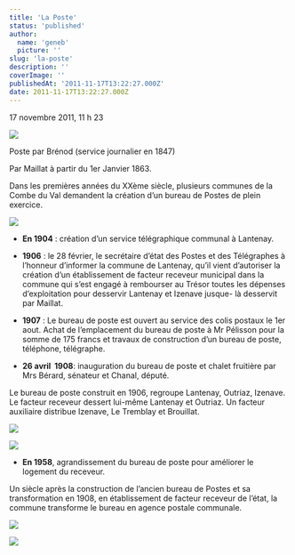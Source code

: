 ```yaml
---
title: 'La Poste'
status: 'published'
author:
  name: 'geneb'
  picture: ''
slug: 'la-poste'
description: ''
coverImage: ''
publishedAt: '2011-11-17T13:22:27.000Z'
date: 2011-11-17T13:22:27.000Z
---
```


17 novembre 2011, 11 h 23

![](/img/beguelins/Windows-Live-Writer/c4cdab4a26ea_1478B/clip_image002_2.jpg)

Poste par Brénod (service journalier en 1847)

Par Maillat à partir du 1er Janvier 1863.

Dans les premières années du XXème siècle, plusieurs communes de la Combe du Val demandent la création d’un bureau de Postes de plein exercice.

![](/img/beguelins/Windows-Live-Writer/c4cdab4a26ea_1478B/clip_image004_2.jpg)

- **En 1904** : création d’un service télégraphique communal à Lantenay.

- **1906** : le 28 février, le secrétaire d’état des Postes et des Télégraphes à l’honneur d’informer la commune de Lantenay, qu’il vient d’autoriser la création d’un établissement de facteur receveur municipal dans la commune qui s’est engagé à rembourser au Trésor toutes les dépenses d’exploitation pour desservir Lantenay et Izenave jusque- là desservit par Maillat.

- **1907** : Le bureau de poste est ouvert au service des colis postaux le 1er aout. Achat de l’emplacement du bureau de poste à Mr Pélisson pour la somme de 175 francs et travaux de construction d’un bureau de poste, téléphone, télégraphe.

- **26 avril  1908**: inauguration du bureau de poste et chalet fruitière par Mrs Bérard, sénateur et Chanal, député.

Le bureau de poste construit en 1906, regroupe Lantenay, Outriaz, Izenave. Le facteur receveur dessert lui-même Lantenay et Outriaz. Un facteur auxiliaire distribue Izenave, Le Tremblay et Brouillat.

![](/img/beguelins/Windows-Live-Writer/c4cdab4a26ea_1478B/clip_image006_2.jpg)

![](/img/beguelins/Windows-Live-Writer/c4cdab4a26ea_1478B/clip_image008_2.jpg)

- **En 1958**, agrandissement du bureau de poste pour améliorer le logement du receveur.

Un siècle après la construction de l’ancien bureau de Postes et sa transformation en 1908, en établissement de facteur receveur de l’état, la commune transforme le bureau en agence postale communale.

![](/img/beguelins/Windows-Live-Writer/c4cdab4a26ea_1478B/clip_image010_2.jpg)

![](/img/beguelins/Windows-Live-Writer/c4cdab4a26ea_1478B/clip_image012_2.jpg)
